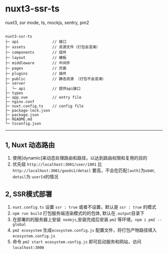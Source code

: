 # nuxt3-ssr-ts
nuxt3, ssr mode, ts, mockjs, sentry, pm2

## 
```nuxt3-ssr-ts
nuxt3-ssr-ts                
├─ api               // 接口      
├─ assets            // 资源文件（打包会混淆）             
├─ components        // 组件             
├─ layout            // 模板             
├─ middleware        // 中间件             
├─ pages             // 页面                    
├─ plugins           // 插件                        
├─ public            // 静态资源 （打包不会混淆）                        
├─ server                   
│  └─ api            // 提供api接口     
├─ types                        
├─ app.vue           // entry file               
├─ nginx.conf               
├─ nuxt.config.ts    // config file          
├─ package-lock.json        
├─ package.json             
├─ README.md                
└─ tsconfig.json            

```
---

## 1, Nuxt 动态路由
1. 使用[dynamic]来动态处理路由和路径，以达到路由权限和复用的目的
2. 优先级 `http://localhost:3001/user/1001`  比 `http://localhost:3001/goods1/detail` 要高，不会在匹配`[auth]`为user, `detail`为 `userId`的情况

## 2, SSR模式部署

1. `nuxt.config.ts` 设置 `ssr : true` 或者不设置，默认是 `ssr : true` 的模式
2. `npm run build` 打包服务端渲染模式的的包体, 默认在`.output`目录下
3. 在部署的的服务器上安装` nodejs`,安装完成后安装  `pm2` 等环境，`npm i pm2 --global`
4. `pm2 ecosystem` 生成`ecosystem.config.js` 配置文件，将打包产物路径填入`ecosystem.config.js`
5. 命令 `pm2 start ecosystem.config.js` 即可启动服务和网站，访问`localhost:3000`
